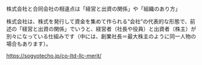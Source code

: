 
株式会社と合同会社の相違点は「経営と出資の関係」や「組織のあり方」

株式会社は、株式を発行して資金を集めて作られる“会社”の代表的な形態で、前述の「経営と出資の関係」でいうと、経営者（社長や役員）と出資者（株主）が別々になっている仕組みです（中には、創業社長＝最大株主のように同一人物の場合もあります）。

https://sogyotecho.jp/co-ltd-llc-merit/
